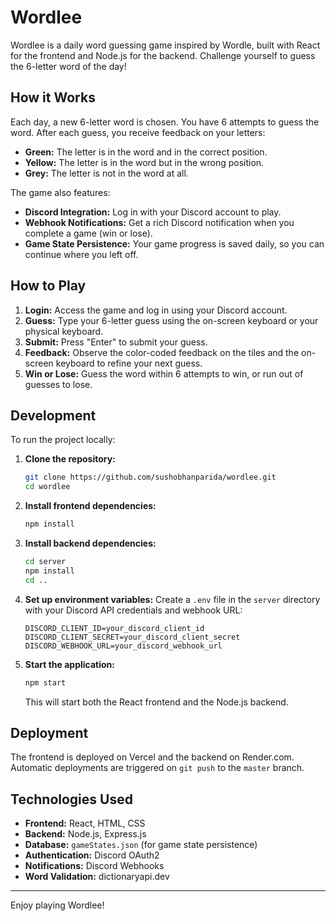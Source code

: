 # Wordlee

Wordlee is a daily word guessing game inspired by Wordle, built with React for the frontend and Node.js for the backend. Challenge yourself to guess the 6-letter word of the day!

## How it Works

Each day, a new 6-letter word is chosen. You have 6 attempts to guess the word. After each guess, you receive feedback on your letters:

*   **Green:** The letter is in the word and in the correct position.
*   **Yellow:** The letter is in the word but in the wrong position.
*   **Grey:** The letter is not in the word at all.

The game also features:
*   **Discord Integration:** Log in with your Discord account to play.
*   **Webhook Notifications:** Get a rich Discord notification when you complete a game (win or lose).
*   **Game State Persistence:** Your game progress is saved daily, so you can continue where you left off.

## How to Play

1.  **Login:** Access the game and log in using your Discord account.
2.  **Guess:** Type your 6-letter guess using the on-screen keyboard or your physical keyboard.
3.  **Submit:** Press "Enter" to submit your guess.
4.  **Feedback:** Observe the color-coded feedback on the tiles and the on-screen keyboard to refine your next guess.
5.  **Win or Lose:** Guess the word within 6 attempts to win, or run out of guesses to lose.

## Development

To run the project locally:

1.  **Clone the repository:**
    ```bash
    git clone https://github.com/sushobhanparida/wordlee.git
    cd wordlee
    ```

2.  **Install frontend dependencies:**
    ```bash
    npm install
    ```

3.  **Install backend dependencies:**
    ```bash
    cd server
    npm install
    cd ..
    ```

4.  **Set up environment variables:**
    Create a `.env` file in the `server` directory with your Discord API credentials and webhook URL:
    ```
    DISCORD_CLIENT_ID=your_discord_client_id
    DISCORD_CLIENT_SECRET=your_discord_client_secret
    DISCORD_WEBHOOK_URL=your_discord_webhook_url
    ```

5.  **Start the application:**
    ```bash
    npm start
    ```
    This will start both the React frontend and the Node.js backend.

## Deployment

The frontend is deployed on Vercel and the backend on Render.com. Automatic deployments are triggered on `git push` to the `master` branch.

## Technologies Used

*   **Frontend:** React, HTML, CSS
*   **Backend:** Node.js, Express.js
*   **Database:** `gameStates.json` (for game state persistence)
*   **Authentication:** Discord OAuth2
*   **Notifications:** Discord Webhooks
*   **Word Validation:** dictionaryapi.dev

---

Enjoy playing Wordlee!